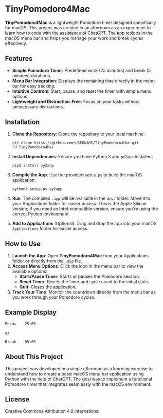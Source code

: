 # TinyPomodoro4Mac

**TinyPomodoro4Mac** is a lightweight Pomodoro timer designed specifically for macOS. This project was created in an afternoon as an experiment to learn how to code with the assistance of ChatGPT. The app resides in the macOS menu bar and helps you manage your work and break cycles effectively.

## Features

- **Simple Pomodoro Timer**: Predefined work (25 minutes) and break (5 minutes) durations.
- **Menu Bar Integration**: Displays the remaining time directly in the menu bar for easy tracking.
- **Intuitive Controls**: Start, pause, and reset the timer with simple menu options.
- **Lightweight and Distraction-Free**: Focus on your tasks without unnecessary distractions.

## Installation

1. **Clone the Repository**: Clone the repository to your local machine:

   ```bash
   git clone https://github.com/USERNAME/TinyPomodoro4Mac.git
   cd TinyPomodoro4Mac
   ```

2. **Install Dependencies**: Ensure you have Python 3 and `py2app` installed:

   ```bash
   pip3 install py2app
   ```

3. **Compile the App**: Use the provided `setup.py` to build the macOS application:

   ```bash
   python3 setup.py py2app
   ```

4. **Run**: The compiled `.app` will be available in the `dist` folder. Move it to your Applications folder for easier access. This is the Apple Silicon version; if you need an Intel-compatible version, ensure you're using the correct Python environment.
3. **Add to Applications** (Optional): Drag and drop the app into your macOS `Applications` folder for easier access.

## How to Use

1. **Launch the App**: Open **TinyPomodoro4Mac** from your Applications folder or directly from the `.app` file.
2. **Access Menu Options**: Click the icon in the menu bar to view the available options:
   - **Start/Pause Timer**: Starts or pauses the Pomodoro session.
   - **Reset Timer**: Resets the timer and cycle count to the initial state.
   - **Quit**: Closes the application.
3. **Track Your Time**: Monitor the countdown directly from the menu bar as you work through your Pomodoro cycles.

## Example Display

```
Focus    25:00
```

or

```
Break    05:00
```

## About This Project

This project was developed in a single afternoon as a learning exercise to understand how to create a basic macOS menu bar application using Python with the help of ChatGPT. The goal was to implement a functional Pomodoro timer that integrates seamlessly with the macOS environment.

## License

Creative Commons Attribution 4.0 International 
